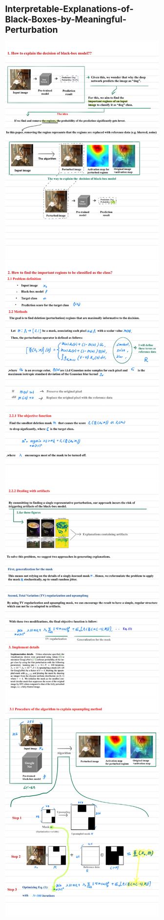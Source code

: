 # Interpretable-Explanations-of-Black-Boxes-by-Meaningful-Perturbation



![fig1](./assets/meaningfulperturbation-1.jpg)
![fig2](./assets/meaningfulperturbation-2.jpg)
![fig1](./assets/meaningfulperturbation-3.jpg)
![fig2](./assets/meaningfulperturbation-4.jpg)